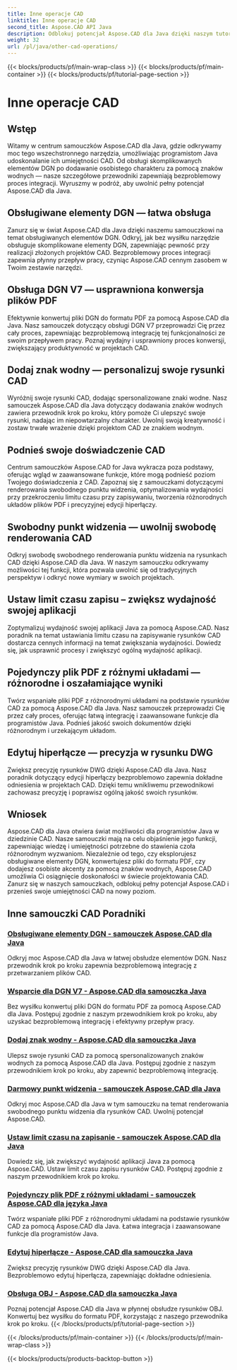 ```yaml
---
title: Inne operacje CAD
linktitle: Inne operacje CAD
second_title: Aspose.CAD API Java
description: Odblokuj potencjał Aspose.CAD dla Java dzięki naszym tutorialom. Od obsługi elementów DGN po dodawanie znaków wodnych – bez wysiłku rozwijaj swoje umiejętności CAD.
weight: 32
url: /pl/java/other-cad-operations/
---
```


{{< blocks/products/pf/main-wrap-class >}}
{{< blocks/products/pf/main-container >}}
{{< blocks/products/pf/tutorial-page-section >}}

# Inne operacje CAD

## Wstęp

Witamy w centrum samouczków Aspose.CAD dla Java, gdzie odkrywamy moc tego wszechstronnego narzędzia, umożliwiając programistom Java udoskonalanie ich umiejętności CAD. Od obsługi skomplikowanych elementów DGN po dodawanie osobistego charakteru za pomocą znaków wodnych — nasze szczegółowe przewodniki zapewniają bezproblemowy proces integracji. Wyruszmy w podróż, aby uwolnić pełny potencjał Aspose.CAD dla Java.

## Obsługiwane elementy DGN — łatwa obsługa

Zanurz się w świat Aspose.CAD dla Java dzięki naszemu samouczkowi na temat obsługiwanych elementów DGN. Odkryj, jak bez wysiłku narzędzie obsługuje skomplikowane elementy DGN, zapewniając pewność przy realizacji złożonych projektów CAD. Bezproblemowy proces integracji zapewnia płynny przepływ pracy, czyniąc Aspose.CAD cennym zasobem w Twoim zestawie narzędzi.

## Obsługa DGN V7 — usprawniona konwersja plików PDF

Efektywnie konwertuj pliki DGN do formatu PDF za pomocą Aspose.CAD dla Java. Nasz samouczek dotyczący obsługi DGN V7 przeprowadzi Cię przez cały proces, zapewniając bezproblemową integrację tej funkcjonalności ze swoim przepływem pracy. Poznaj wydajny i usprawniony proces konwersji, zwiększający produktywność w projektach CAD.

## Dodaj znak wodny — personalizuj swoje rysunki CAD

Wyróżnij swoje rysunki CAD, dodając spersonalizowane znaki wodne. Nasz samouczek Aspose.CAD dla Java dotyczący dodawania znaków wodnych zawiera przewodnik krok po kroku, który pomoże Ci ulepszyć swoje rysunki, nadając im niepowtarzalny charakter. Uwolnij swoją kreatywność i zostaw trwałe wrażenie dzięki projektom CAD ze znakiem wodnym.

## Podnieś swoje doświadczenie CAD

Centrum samouczków Aspose.CAD for Java wykracza poza podstawy, oferując wgląd w zaawansowane funkcje, które mogą podnieść poziom Twojego doświadczenia z CAD. Zapoznaj się z samouczkami dotyczącymi renderowania swobodnego punktu widzenia, optymalizowania wydajności przy przekroczeniu limitu czasu przy zapisywaniu, tworzenia różnorodnych układów plików PDF i precyzyjnej edycji hiperłączy.

## Swobodny punkt widzenia — uwolnij swobodę renderowania CAD

Odkryj swobodę swobodnego renderowania punktu widzenia na rysunkach CAD dzięki Aspose.CAD dla Java. W naszym samouczku odkrywamy możliwości tej funkcji, która pozwala uwolnić się od tradycyjnych perspektyw i odkryć nowe wymiary w swoich projektach.

## Ustaw limit czasu zapisu – zwiększ wydajność swojej aplikacji

Zoptymalizuj wydajność swojej aplikacji Java za pomocą Aspose.CAD. Nasz poradnik na temat ustawiania limitu czasu na zapisywanie rysunków CAD dostarcza cennych informacji na temat zwiększania wydajności. Dowiedz się, jak usprawnić procesy i zwiększyć ogólną wydajność aplikacji.

## Pojedynczy plik PDF z różnymi układami — różnorodne i oszałamiające wyniki

Twórz wspaniałe pliki PDF z różnorodnymi układami na podstawie rysunków CAD za pomocą Aspose.CAD dla Java. Nasz samouczek przeprowadzi Cię przez cały proces, oferując łatwą integrację i zaawansowane funkcje dla programistów Java. Podnieś jakość swoich dokumentów dzięki różnorodnym i urzekającym układom.

## Edytuj hiperłącze — precyzja w rysunku DWG

Zwiększ precyzję rysunków DWG dzięki Aspose.CAD dla Java. Nasz poradnik dotyczący edycji hiperłączy bezproblemowo zapewnia dokładne odniesienia w projektach CAD. Dzięki temu wnikliwemu przewodnikowi zachowasz precyzję i poprawisz ogólną jakość swoich rysunków.

## Wniosek

Aspose.CAD dla Java otwiera świat możliwości dla programistów Java w dziedzinie CAD. Nasze samouczki mają na celu objaśnienie jego funkcji, zapewniając wiedzę i umiejętności potrzebne do stawienia czoła różnorodnym wyzwaniom. Niezależnie od tego, czy eksplorujesz obsługiwane elementy DGN, konwertujesz pliki do formatu PDF, czy dodajesz osobiste akcenty za pomocą znaków wodnych, Aspose.CAD umożliwia Ci osiągnięcie doskonałości w świecie projektowania CAD. Zanurz się w naszych samouczkach, odblokuj pełny potencjał Aspose.CAD i przenieś swoje umiejętności CAD na nowy poziom.
## Inne samouczki CAD Poradniki
### [Obsługiwane elementy DGN - samouczek Aspose.CAD dla Java](./supported-dgn-elements/)
Odkryj moc Aspose.CAD dla Java w łatwej obsłudze elementów DGN. Nasz przewodnik krok po kroku zapewnia bezproblemową integrację z przetwarzaniem plików CAD.
### [Wsparcie dla DGN V7 - Aspose.CAD dla samouczka Java](./support-for-dgn-v7/)
Bez wysiłku konwertuj pliki DGN do formatu PDF za pomocą Aspose.CAD dla Java. Postępuj zgodnie z naszym przewodnikiem krok po kroku, aby uzyskać bezproblemową integrację i efektywny przepływ pracy.
### [Dodaj znak wodny - Aspose.CAD dla samouczka Java](./add-watermark/)
Ulepsz swoje rysunki CAD za pomocą spersonalizowanych znaków wodnych za pomocą Aspose.CAD dla Java. Postępuj zgodnie z naszym przewodnikiem krok po kroku, aby zapewnić bezproblemową integrację.
### [Darmowy punkt widzenia - samouczek Aspose.CAD dla Java](./free-point-of-view/)
Odkryj moc Aspose.CAD dla Java w tym samouczku na temat renderowania swobodnego punktu widzenia dla rysunków CAD. Uwolnij potencjał Aspose.CAD.
### [Ustaw limit czasu na zapisanie - samouczek Aspose.CAD dla Java](./put-timeout-on-save/)
Dowiedz się, jak zwiększyć wydajność aplikacji Java za pomocą Aspose.CAD. Ustaw limit czasu zapisu rysunków CAD. Postępuj zgodnie z naszym przewodnikiem krok po kroku.
### [Pojedynczy plik PDF z różnymi układami - samouczek Aspose.CAD dla języka Java](./single-pdf-different-layouts/)
Twórz wspaniałe pliki PDF z różnorodnymi układami na podstawie rysunków CAD za pomocą Aspose.CAD dla Java. Łatwa integracja i zaawansowane funkcje dla programistów Java.
### [Edytuj hiperłącze - Aspose.CAD dla samouczka Java](./edit-hyperlink/)
Zwiększ precyzję rysunków DWG dzięki Aspose.CAD dla Java. Bezproblemowo edytuj hiperłącza, zapewniając dokładne odniesienia.
### [Obsługa OBJ - Aspose.CAD dla samouczka Java](./support-of-obj/)
Poznaj potencjał Aspose.CAD dla Java w płynnej obsłudze rysunków OBJ. Konwertuj bez wysiłku do formatu PDF, korzystając z naszego przewodnika krok po kroku.
{{< /blocks/products/pf/tutorial-page-section >}}

{{< /blocks/products/pf/main-container >}}
{{< /blocks/products/pf/main-wrap-class >}}

{{< blocks/products/products-backtop-button >}}
